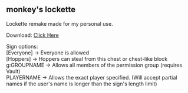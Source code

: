 monkey's lockette
-----------------

Lockette remake made for my personal use.

Download: [Click Here](https://github.com/mcmonkey4eva/monkeyslockette/raw/master/MonkeysLockette.jar)

Sign options:  
[Everyone]  -> Everyone is allowed  
[Hoppers]   -> Hoppers can steal from this chest or chest-like block  
g:GROUPNAME -> Allows all members of the permission group (requires Vault)  
PLAYERNAME  -> Allows the exact player specified. (Will accept partial names if the user's name is longer than the sign's length limit)  
